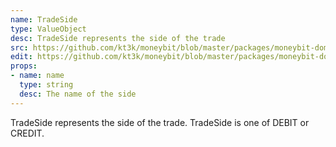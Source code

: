 ```yaml
---
name: TradeSide
type: ValueObject
desc: TradeSide represents the side of the trade
src: https://github.com/kt3k/moneybit/blob/master/packages/moneybit-domain/trade-side.js
edit: https://github.com/kt3k/moneybit/blob/master/packages/moneybit-domain/trade-side.md
props:
- name: name
  type: string
  desc: The name of the side
---
```


TradeSide represents the side of the trade. TradeSide is one of DEBIT or CREDIT.
